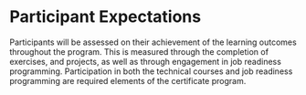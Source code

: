 # Participant Expectations 

Participants will be assessed on their achievement of the learning outcomes throughout the program. This is measured through the completion of exercises, and projects, as well as through engagement in job readiness programming. Participation in both the technical courses and job readiness programming are required elements of the certificate program. 

 
